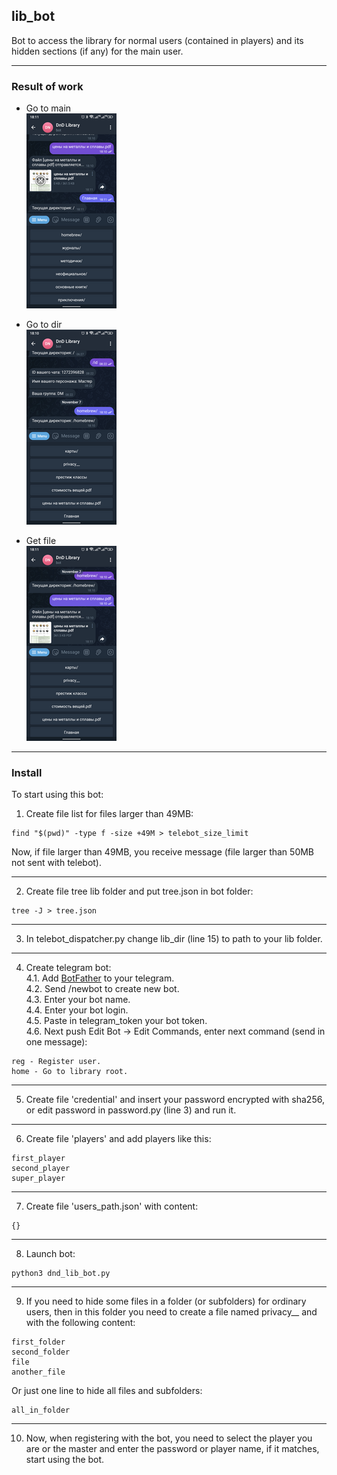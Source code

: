 ## lib_bot  
Bot to access the library for normal users (contained in players) and its hidden sections (if any) for the main user.  

---
### Result of work  
+ Go to main  
[![main](images/main_preview.png)](images/main.png)  

+ Go to dir  
[![dir](images/dir_preview.png)](images/dir.png)  

+ Get file  
[![file](images/file_preview.png)](images/file.png)  


---
### Install  
To start using this bot:  

1. Create file list for files larger than 49MB:  
```
find "$(pwd)" -type f -size +49M > telebot_size_limit
```
Now, if file larger than 49MB, you receive message (file larger than 50MB not sent with telebot).  

---

2. Create file tree lib folder and put tree.json in bot folder:  
```
tree -J > tree.json
```

---

3. In telebot_dispatcher.py change lib_dir (line 15) to path to your lib folder.  

---

4. Create telegram bot:  
4.1. Add [BotFather](https://t.me/BotFather) to your telegram.  
4.2. Send /newbot to create new bot.  
4.3. Enter your bot name.  
4.4. Enter your bot login.  
4.5. Paste in telegram_token your bot token.  
4.6. Next push Edit Bot -> Edit Commands, enter next command (send in one message):  
```
reg - Register user.
home - Go to library root.
```

---

5. Create file 'credential' and insert your password encrypted with sha256, or edit password in password.py (line 3) and run it.  

---

6. Create file 'players' and add players like this:  
```
first_player
second_player
super_player
```

---

7. Create file 'users_path.json' with content:  
```
{}
```
---

8. Launch bot:  
```
python3 dnd_lib_bot.py
```

---

9. If you need to hide some files in a folder (or subfolders) for ordinary users, then in this folder you need to create a file named privacy__ and with the following content:  
```
first_folder
second_folder
file
another_file
```
Or just one line to hide all files and subfolders:  
```
all_in_folder
```

---

10. Now, when registering with the bot, you need to select the player you are or the master and enter the password or player name, if it matches, start using the bot.  